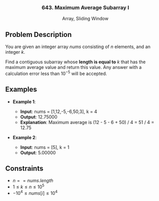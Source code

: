 <p align="center">

  <h3 align="center">643. Maximum Average Subarray I</h3>

  <p align="center">
    Array, Sliding Window
    <br>
  </p>
</p>

## Problem Description

You are given an integer array $nums$ consisting of $n$ elements, and an integer $k$.

Find a contiguous subarray whose **length is equal to** $k$ that has the maximum average value and return this value. Any answer with a calculation error less than $10^{-5}$ will be accepted.

## Examples

- **Example 1**:

  - **Input**: nums = [1,12,-5,-6,50,3], k = 4
  - **Output**: 12.75000
  - **Explanation**: Maximum average is (12 - 5 - 6 + 50) / 4 = 51 / 4 = 12.75

- **Example 2**:
  - **Input**: nums = [5], k = 1
  - **Output**: 5.00000

## Constraints

- $n == nums.length$
- $1 \leq  k \leq n \leq 10^5$
- $-10^{4} \leq nums[i] \leq 10^{4}$
